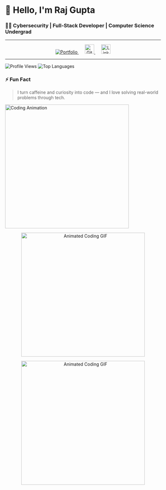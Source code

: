 # 👋 Hello, I'm Raj Gupta

### 👨‍💻 Cybersecurity | Full-Stack Developer | Computer Science Undergrad

---

<p align="center">
  <a href="https://raj9229.github.io/Portfolio/">
    <img src="https://img.shields.io/badge/Portfolio-121212?style=for-the-badge&logo=firefox&logoColor=white" alt="Portfolio" />
  </a>
  &nbsp;&nbsp;&nbsp;&nbsp;
  <a href="https://github.com/Raj9229">
    <img src="https://cdn.jsdelivr.net/gh/devicons/devicon/icons/github/github-original.svg" width="30" alt="GitHub" />
  </a>
  &nbsp;&nbsp;&nbsp;&nbsp;
  <a href="https://www.linkedin.com/in/raj-gupta-4bbab7289/">
    <img src="https://cdn.jsdelivr.net/gh/devicons/devicon/icons/linkedin/linkedin-original.svg" width="30" alt="LinkedIn" />
  </a>
</p>



---



![Profile Views](https://komarev.com/ghpvc/?username=Raj9229&color=blue)
![Top Languages](https://github-readme-stats.vercel.app/api/top-langs/?username=Raj9229&layout=compact&theme=tokyonight)
<br>
### ⚡ Fun Fact
> I turn caffeine and curiosity into code — and I love solving real-world problems through tech.

<div>
   <img src="https://user-images.githubusercontent.com/74038190/216644497-1951db19-8f3d-4e44-ac08-8e9d7e0d94a7.gif" width="400" alt="Coding Animation" />

  <p align="center">
  <img src="https://user-images.githubusercontent.com/74038190/225813708-98b745f2-7d22-48cf-9150-083f1b00d6c9.gif" width="400" alt="Animated Coding GIF" />
</p>
</div>

<p align="center">
  <img src="https://user-images.githubusercontent.com/74038190/225813708-98b745f2-7d22-48cf-9150-083f1b00d6c9.gif" width="400" alt="Animated Coding GIF" />
</p>



